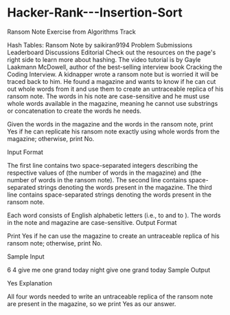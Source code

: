 # Hacker-Rank---Insertion-Sort
Ransom Note Exercise from Algorithms Track  

Hash Tables: Ransom Note 
by saikiran9194
Problem
Submissions
Leaderboard
Discussions
Editorial
Check out the resources on the page's right side to learn more about hashing. The video tutorial is by Gayle Laakmann McDowell, author of the best-selling interview book Cracking the Coding Interview.
A kidnapper wrote a ransom note but is worried it will be traced back to him. He found a magazine and wants to know if he can cut out whole words from it and use them to create an untraceable replica of his ransom note. The words in his note are case-sensitive and he must use whole words available in the magazine, meaning he cannot use substrings or concatenation to create the words he needs.

Given the words in the magazine and the words in the ransom note, print Yes if he can replicate his ransom note exactly using whole words from the magazine; otherwise, print No.

Input Format

The first line contains two space-separated integers describing the respective values of  (the number of words in the magazine) and  (the number of words in the ransom note). 
The second line contains  space-separated strings denoting the words present in the magazine. 
The third line contains  space-separated strings denoting the words present in the ransom note.


Each word consists of English alphabetic letters (i.e.,  to  and  to ).
The words in the note and magazine are case-sensitive.
Output Format

Print Yes if he can use the magazine to create an untraceable replica of his ransom note; otherwise, print No.

Sample Input

6 4
give me one grand today night
give one grand today
Sample Output

Yes
Explanation

All four words needed to write an untraceable replica of the ransom note are present in the magazine, so we print Yes as our answer.
